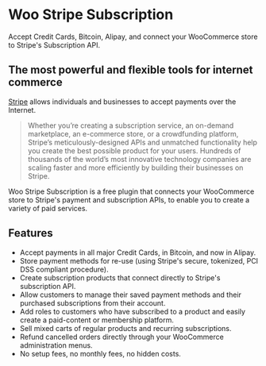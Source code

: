 # Woo Stripe Subscription

Accept Credit Cards, Bitcoin, Alipay, and connect your WooCommerce store to Stripe's Subscription API.

## The most powerful and flexible tools for internet commerce

[Stripe](https://stripe.com/) allows individuals and businesses to accept payments over the Internet.

> Whether you’re creating a subscription service, an on-demand marketplace, an e-commerce store, or a crowdfunding platform, Stripe’s meticulously-designed APIs and unmatched functionality help you create the best possible product for your users. Hundreds of thousands of the world’s most innovative technology companies are scaling faster and more efficiently by building their businesses on Stripe.

Woo Stripe Subscription is a free plugin that connects your WooCommerce store to Stripe's payment and subscription APIs, to enable you to create a variety of paid services.

## Features

* Accept payments in all major Credit Cards, in Bitcoin, and now in Alipay.
* Store payment methods for re-use (using Stripe's secure, tokenized, PCI DSS compliant procedure).
* Create subscription products that connect directly to Stripe's subscription API.
* Allow customers to manage their saved payment methods and their purchased subscriptions from their account.
* Add roles to customers who have subscribed to a product and easily create a paid-content or membership platform.
* Sell mixed carts of regular products and recurring subscriptions.
* Refund cancelled orders directly through your WooCommerce administration menus.
* No setup fees, no monthly fees, no hidden costs.
